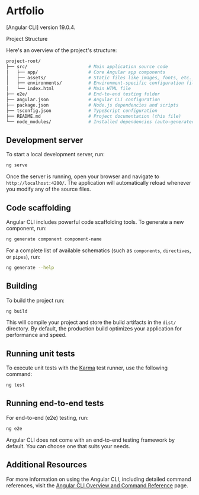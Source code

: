 # Artfolio

[Angular CLI] version 19.0.4.

Project Structure

Here's an overview of the project's structure:
```bash
project-root/
├── src/                       # Main application source code
│   ├── app/                   # Core Angular app components
│   ├── assets/                # Static files like images, fonts, etc.
│   ├── environments/          # Environment-specific configuration files
│   └── index.html             # Main HTML file
├── e2e/                       # End-to-end testing folder
├── angular.json               # Angular CLI configuration
├── package.json               # Node.js dependencies and scripts
├── tsconfig.json              # TypeScript configuration
├── README.md                  # Project documentation (this file)
└── node_modules/              # Installed dependencies (auto-generated)
```

## Development server

To start a local development server, run:

```bash
ng serve
```

Once the server is running, open your browser and navigate to `http://localhost:4200/`. The application will automatically reload whenever you modify any of the source files.

## Code scaffolding

Angular CLI includes powerful code scaffolding tools. To generate a new component, run:

```bash
ng generate component component-name
```

For a complete list of available schematics (such as `components`, `directives`, or `pipes`), run:

```bash
ng generate --help
```

## Building

To build the project run:

```bash
ng build
```

This will compile your project and store the build artifacts in the `dist/` directory. By default, the production build optimizes your application for performance and speed.

## Running unit tests

To execute unit tests with the [Karma](https://karma-runner.github.io) test runner, use the following command:

```bash
ng test
```

## Running end-to-end tests

For end-to-end (e2e) testing, run:

```bash
ng e2e
```

Angular CLI does not come with an end-to-end testing framework by default. You can choose one that suits your needs.

## Additional Resources

For more information on using the Angular CLI, including detailed command references, visit the [Angular CLI Overview and Command Reference](https://angular.dev/tools/cli) page.
